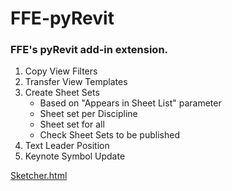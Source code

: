 # FFE-pyRevit
### FFE's pyRevit add-in extension.

1. Copy View Filters
2. Transfer View Templates
3. Create Sheet Sets
    - Based on "Appears in Sheet List" parameter
    - Sheet set per Discipline
    - Sheet set for all
    - Check Sheet Sets to be published
4. Text Leader Position
5. Keynote Symbol Update

[Sketcher.html](Sketcher.html)